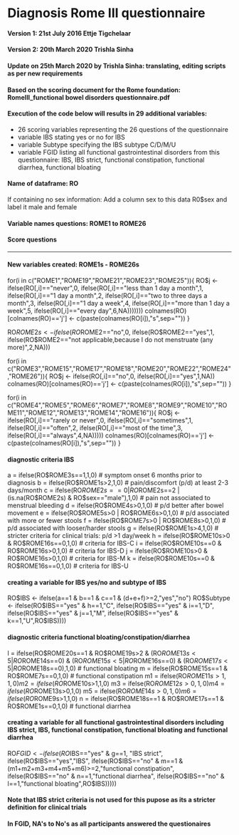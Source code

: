 # **Diagnosis Rome III questionnaire**

#### Version 1: 21st July 2016 Ettje Tigchelaar
#### Version 2: 20th March 2020 Trishla Sinha 
#### Update on 25th March 2020 by Trishla Sinha: translating, editing scripts as per new requirements 

#### Based on the scoring document for the Rome foundation:  RomeIII_functional bowel disorders questionnaire.pdf
#### Execution of the code below will results in 29 additional variables:
   - 26 scoring variables representing the 26 questions of the questionnaire
   - variable IBS stating yes or no for IBS
   - variable Subtype specifying the IBS subtype C/D/M/U
   - variable FGID listing all functional gastrointestinal disorders from this questionnaire: IBS, IBS strict, functional constipation, functional diarrhea, functional bloating

#### Name of dataframe: RO 
If containing no sex information: Add a column sex to this data R0$sex and label it male and female

#### Variable names questions: ROME1 to ROME26 
#### Score questions

---
#### New variables created: ROME1s - ROME26s
for(i in c("ROME1","ROME19","ROME21","ROME23","ROME25")){
  RO$j <- ifelse(RO[,i]=="never",0,
         ifelse(RO[,i]=="less than 1 day a month",1,
                ifelse(RO[,i]=="1 day a month",2,
                       ifelse(RO[,i]=="two to three days a month",3,
                              ifelse(RO[,i]=="1 day a week",4,
                                     ifelse(RO[,i]=="more than 1 day a week",5,
                                            ifelse(RO[,i]=="every day",6,NA)))))))
  colnames(RO)[colnames(RO)=='j'] <- c(paste(colnames(RO[i]),"s",sep=""))
}

RO$ROME2s <- ifelse(RO$ROME2=="no",0,
                 ifelse(RO$ROME2=="yes",1,
                        ifelse(RO$ROME2=="not applicable,because I do not menstruate (any more)",2,NA)))     

for(i in c("ROME3","ROME15","ROME17","ROME18","ROME20","ROME22","ROME24","ROME26")){
  RO$j <- ifelse(RO[,i]=="no",0,
                 ifelse(RO[,i]=="yes",1,NA))
  colnames(RO)[colnames(RO)=='j'] <- c(paste(colnames(RO[i]),"s",sep=""))
}

for(i in c("ROME4","ROME5","ROME6","ROME7","ROME8","ROME9","ROME10","ROME11","ROME12","ROME13","ROME14","ROME16")){
  RO$j <- ifelse(RO[,i]=="rarely or never",0,
                 ifelse(RO[,i]=="sometimes",1,
                        ifelse(RO[,i]=="often",2,
                               ifelse(RO[,i]=="most of the time",3,
                                      ifelse(RO[,i]=="always",4,NA)))))
  colnames(RO)[colnames(RO)=='j'] <- c(paste(colnames(RO[i]),"s",sep=""))
}


#### diagnostic criteria IBS
  a = ifelse(RO$ROME3s==1,1,0)                                                      # symptom onset 6 months prior to diagnosis
  b = ifelse(RO$ROME1s>2,1,0)                                                       # pain/discomfort (p/d) at least 2-3 days/month
  c = ifelse(RO$ROME2s==0 | RO$ROME2s==2 |(is.na(RO$ROME2s) & RO$sex=="male"),1,0) # pain not associated to menstrual bleeding
  d = ifelse(RO$ROME4s>0,1,0)                                                       # p/d better after bowel movement
  e = ifelse(RO$ROME5s>0 | RO$ROME6s>0,1,0)                                            # p/d associated with more or fewer stools
  f = ifelse(RO$ROME7s>0 | RO$ROME8s>0,1,0)                                            # p/d associated with looser/harder stools
  g = ifelse(RO$ROME1s>4,1,0)                                                       # stricter criteria for clinical trials: p/d >1 day/week
  h = ifelse(RO$ROME10s>0 & RO$ROME16s==0,1,0)                                         # criteria for IBS-C
  i = ifelse(RO$ROME10s==0 & RO$ROME16s>0,1,0)                                         # criteria for IBS-D
  j = ifelse(RO$ROME10s>0 & RO$ROME16s>0,1,0)                                          # criteria for IBS-M
  k = ifelse(RO$ROME10s==0 & RO$ROME16s==0,1,0)                                        # criteria for IBS-U

#### creating a variable for IBS yes/no and subtype of IBS
RO$IBS <- ifelse(a==1 & b==1 & c==1 & (d+e+f)>=2,"yes","no")
RO$Subtype <- ifelse(RO$IBS=="yes" & h==1,"C",
                     ifelse(RO$IBS=="yes" & i==1,"D",
                            ifelse(RO$IBS=="yes" & j==1,"M",
                                   ifelse(RO$IBS=="yes" & k==1,"U",RO$IBS))))

#### diagnostic criteria functional bloating/constipation/diarrhea

  l = ifelse(RO$ROME20s==1 & RO$ROME19s>2 & (RO$ROME13s<5 | RO$ROME14s==0) & (RO$ROME15s<5 | RO$ROME16s==0) & (RO$ROME17s<5 | RO$ROME18s==0),1,0) # functional bloating
  m = ifelse(RO$ROME15s==1 & RO$ROME7s==0,1,0)            # functional constipation
  m1 = ifelse(RO$ROME11s>1,1,0)
  m2 = ifelse(RO$ROME10s>1,1,0)
  m3 = ifelse(RO$ROME12s>0,1,0)
  m4 = ifelse(RO$ROME13s>0,1,0)
  m5 = ifelse(RO$ROME14s>0,1,0)
  m6 = ifelse(RO$ROME9s>1,1,0)
  n = ifelse(RO$ROME18s==1 & RO$ROME17s==1 & RO$ROME1s==0,1,0)  # functional diarrhea

#### creating a variable for all functional gastrointestinal disorders including IBS strict, IBS, functional constipation, functional bloating and functional diarrhea
RO$FGID <- ifelse(RO$IBS=="yes" & g==1, "IBS strict",
                  ifelse(RO$IBS=="yes","IBS",
                      ifelse(RO$IBS=="no" & m==1 & (m1+m2+m3+m4+m5+m6)>=2,"functional constipation",
                            ifelse(RO$IBS=="no" & n==1,"functional diarrhea",
                                   ifelse(RO$IBS=="no" & l==1,"functional bloating",RO$IBS)))))


#### Note that IBS strict criteria is not used for this pupose as its a stricter definition for clinical trials 
#### In FGID, NA's to No's as all participants answered the questionaires 
